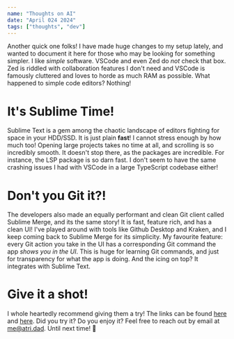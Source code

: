 ```yaml
---
name: "Thoughts on AI"
date: "April 024 2024"
tags: ["thoughts", "dev"]
---
```

Another quick one folks! I have made huge changes to my setup lately, and wanted to document it here for those who may be looking for something simpler. I like _simple_ software. VSCode and even Zed do _not_ check that box. Zed is riddled with collaboration features I don't need and VSCode is famously cluttered and loves to horde as much RAM as possible. What happened to simple code editors? Nothing!

# It's Sublime Time!
Sublime Text is a gem among the chaotic landscape of editors fighting for space in your HDD/SSD. It is just plain **fast**! I cannot stress enough by how much too! Opening large projects takes no time at all, and scrolling is so incredibly smooth. It doesn't stop there, as the packages are incredible. For instance, the LSP package is so darn fast. I don't seem to have the same crashing issues I had with VSCode in a large TypeScript codebase either!

# Don't you Git it?!
The developers also made an equally performant and clean Git client called Sublime Merge, and its the same story! It is fast, feature rich, and has a clean UI! I've played around with tools like Github Desktop and Kraken, and I keep coming back to Sublime Merge for its simplicity. My favourite feature: every Git action you take in the UI has a corresponding Git command the app _shows you in the UI_. This is huge for learning Git commands, and just for transparency for what the app is doing. And the icing on top? It integrates with Sublime Text.

# Give it a shot!
I whole heartedly recommend giving them a try! The links can be found [here](https://www.sublimetext.com/) and [here](https://www.sublimemerge.com/). Did you try it? Do you enjoy it? Feel free to reach out by email at [me@atri.dad](mailto:me@atri.dad). Until next time! 🫡